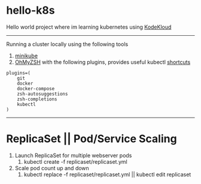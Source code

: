 # hello-k8s
Hello world project where im learning kubernetes using [KodeKloud](https://kodekloud.com/)
___

Running a cluster locally using the following tools
1. [minikube](https://minikube.sigs.k8s.io/docs/start/)
2. [OhMyZSH](https://github.com/ohmyzsh/ohmyzsh) with the following plugins, provides useful kubectl [shortcuts](https://github.com/ohmyzsh/ohmyzsh/tree/master/plugins/kubectl)
```shell
plugins=(
    git
    docker
    docker-compose
    zsh-autosuggestions
    zsh-completions
    kubectl
)
```
___

# ReplicaSet || Pod/Service Scaling
1. Launch ReplicaSet for multiple webserver pods
   1. kubectl create -f replicaset/replicaset.yml
2. Scale pod count up and down
   1. kubectl replace -f replicaset/replicaset.yml || kubectl edit replicaset